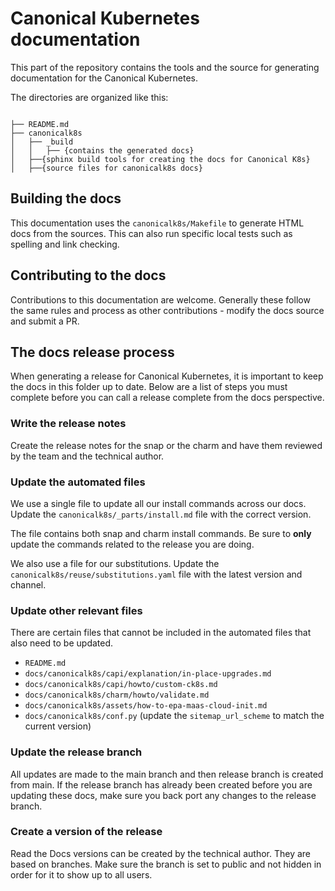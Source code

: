 # Canonical Kubernetes documentation

This part of the repository contains the tools and the source for generating
documentation for the Canonical Kubernetes.

The directories are organized like this:

```

├── README.md
├── canonicalk8s
│   ├── _build
│   │   ├── {contains the generated docs}
│   ├──{sphinx build tools for creating the docs for Canonical K8s}
│   ├──{source files for canonicalk8s docs}
```

## Building the docs

This documentation uses the `canonicalk8s/Makefile` to generate HTML docs from
the sources. This can also run specific local tests such as spelling and
link checking.

## Contributing to the docs

Contributions to this documentation are welcome. Generally these follow the
same rules and process as other contributions - modify the docs source and
submit a PR.

## The docs release process

When generating a release for Canonical Kubernetes, it is important to keep the
docs in this folder up to date. Below are a list of steps you must complete
before you can call a release complete from the docs perspective.

### Write the release notes

Create the release notes for the snap or the charm and have them reviewed by the
team and the technical author.

### Update the automated files

We use a single file to update all our install commands across our docs. Update
the `canonicalk8s/_parts/install.md` file with the correct version.

The file contains both snap and charm install commands. Be sure to **only**
update the commands related to the release you are doing.

We also use a file for our substitutions. Update the
`canonicalk8s/reuse/substitutions.yaml` file with the latest version and
channel.

### Update other relevant files

There are certain files that cannot be included in the automated files that
also need to be updated.

- `README.md`
- `docs/canonicalk8s/capi/explanation/in-place-upgrades.md`
- `docs/canonicalk8s/capi/howto/custom-ck8s.md`
- `docs/canonicalk8s/charm/howto/validate.md`
- `docs/canonicalk8s/assets/how-to-epa-maas-cloud-init.md`
- `docs/canonicalk8s/conf.py` (update the `sitemap_url_scheme` to match the
current version)

### Update the release branch

All updates are made to the main branch and then release branch is created from
main. If the release branch has already been created before you are updating
these docs, make sure you back port any changes to the release branch.

### Create a version of the release

Read the Docs versions can be created by the technical author. They are
based on branches. Make sure the branch is set to public and not hidden in order
for it to show up to all users.
